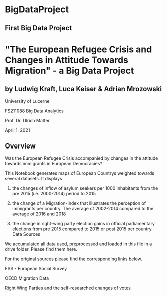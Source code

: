 # BigDataProject


## First Big Data Project



# "The European Refugee Crisis and Changes in Attitude Towards Migration" - a Big Data Project

## by **Ludwig Kraft**, **Luca Keiser** & **Adrian Mrozowski**

University of Lucerne

FS211088 Big Data Analytics

Prof. Dr. Ulrich Matter

April 1, 2021



## Overview

Was the European Refugee Crisis accompanied by changes in the attitude towards immigrants in European Democracies?

This Notebook generates maps of European Countrys weighted towards several datasets. It displays

1) the changes of inflow of asylum seekers per 1000 inhabitants from the pre 2015 (i.e. 2000-2014) period to 2015

2) the change of a Migration-Index that illustrates the perception of immigrants per country. The average of 2002-2014 compared to the average of 2016 and 2018

3) the change in right-wing party election gains in official parliamentary elections from pre 2015 compared to 2015 or post 2015 per country.
Data Sources

We accumulated all data used, preprocessed and loaded in this file in a drive folder. Please find them here.

For the original sources please find the corresponding links below.

ESS - European Social Survey

OECD Migration Data

Right Wing Parties and the self-researched changes of votes




